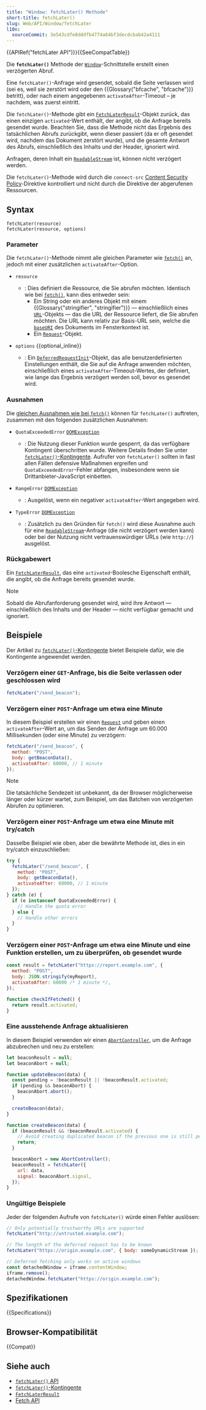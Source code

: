 ```yaml
---
title: "Window: fetchLater() Methode"
short-title: fetchLater()
slug: Web/API/Window/fetchLater
l10n:
  sourceCommit: 3e543cdfe8dddfb4774a64bf3decdcbab42a4111
---
```


{{APIRef("fetchLater API")}}{{SeeCompatTable}}

Die **`fetchLater()`** Methode der [`Window`](/de/docs/Web/API/Window)-Schnittstelle erstellt einen verzögerten Abruf.

Eine `fetchLater()`-Anfrage wird gesendet, sobald die Seite verlassen wird (sei es, weil sie zerstört wird oder den {{Glossary("bfcache", "bfcache")}} betritt), oder nach einem angegebenen `activateAfter`-Timeout – je nachdem, was zuerst eintritt.

Die `fetchLater()`-Methode gibt ein [`FetchLaterResult`](/de/docs/Web/API/FetchLaterResult)-Objekt zurück, das einen einzigen `activated`-Wert enthält, der angibt, ob die Anfrage bereits gesendet wurde. Beachten Sie, dass die Methode nicht das Ergebnis des tatsächlichen Abrufs zurückgibt, wenn dieser passiert (da er oft gesendet wird, nachdem das Dokument zerstört wurde), und die gesamte Antwort des Abrufs, einschließlich des Inhalts und der Header, ignoriert wird.

Anfragen, deren Inhalt ein [`ReadableStream`](/de/docs/Web/API/ReadableStream) ist, können nicht verzögert werden.

Die `fetchLater()`-Methode wird durch die `connect-src` [Content Security Policy](/de/docs/Web/HTTP/Reference/Headers/Content-Security-Policy)-Direktive kontrolliert und nicht durch die Direktive der abgerufenen Ressourcen.

## Syntax

```js-nolint
fetchLater(resource)
fetchLater(resource, options)
```

### Parameter

Die `fetchLater()`-Methode nimmt alle gleichen Parameter wie [`fetch()`](/de/docs/Web/API/Window/fetch) an, jedoch mit einer zusätzlichen `activateAfter`-Option.

- `resource`

  - : Dies definiert die Ressource, die Sie abrufen möchten. Identisch wie bei [`fetch()`](/de/docs/Web/API/Window/fetch), kann dies entweder sein:
    - Ein String oder ein anderes Objekt mit einem {{Glossary("stringifier", "stringifier")}} — einschließlich eines [`URL`](/de/docs/Web/API/URL)-Objekts — das die URL der Ressource liefert, die Sie abrufen möchten. Die URL kann relativ zur Basis-URL sein, welche die [`baseURI`](/de/docs/Web/API/Node/baseURI) des Dokuments im Fensterkontext ist.
    - Ein [`Request`](/de/docs/Web/API/Request)-Objekt.

- `options` {{optional_inline}}
  - : Ein [`DeferredRequestInit`](/de/docs/Web/API/DeferredRequestInit)-Objekt, das alle benutzerdefinierten Einstellungen enthält, die Sie auf die Anfrage anwenden möchten, einschließlich eines `activateAfter`-Timeout-Wertes, der definiert, wie lange das Ergebnis verzögert werden soll, bevor es gesendet wird.

### Ausnahmen

Die [gleichen Ausnahmen wie bei `fetch()`](/de/docs/Web/API/Window/fetch#exceptions) können für `fetchLater()` auftreten, zusammen mit den folgenden zusätzlichen Ausnahmen:

- `QuotaExceededError` [`DOMException`](/de/docs/Web/API/DOMException)

  - : Die Nutzung dieser Funktion wurde gesperrt, da das verfügbare Kontingent überschritten wurde. Weitere Details finden Sie unter [`fetchLater()`-Kontingente](/de/docs/Web/API/fetchLater_API/fetchLater_quotas). Aufrufer von `fetchLater()` sollten in fast allen Fällen defensive Maßnahmen ergreifen und `QuotaExceededError`-Fehler abfangen, insbesondere wenn sie Drittanbieter-JavaScript einbetten.

- `RangeError` [`DOMException`](/de/docs/Web/API/DOMException)

  - : Ausgelöst, wenn ein negativer `activateAfter`-Wert angegeben wird.

- `TypeError` [`DOMException`](/de/docs/Web/API/DOMException)
  - : Zusätzlich zu den Gründen für `fetch()` wird diese Ausnahme auch für eine [`ReadableStream`](/de/docs/Web/API/ReadableStream)-Anfrage (die nicht verzögert werden kann) oder bei der Nutzung nicht vertrauenswürdiger URLs (wie `http://`) ausgelöst.

### Rückgabewert

Ein [`FetchLaterResult`](/de/docs/Web/API/FetchLaterResult), das eine `activated`-Boolesche Eigenschaft enthält, die angibt, ob die Anfrage bereits gesendet wurde.

> [!NOTE]
> Sobald die Abrufanforderung gesendet wird, wird ihre Antwort — einschließlich des Inhalts und der Header — nicht verfügbar gemacht und ignoriert.

## Beispiele

Der Artikel zu [`fetchLater()`-Kontingente](/de/docs/Web/API/fetchLater_API/fetchLater_quotas) bietet Beispiele dafür, wie die Kontingente angewendet werden.

### Verzögern einer `GET`-Anfrage, bis die Seite verlassen oder geschlossen wird

```js
fetchLater("/send_beacon");
```

### Verzögern einer `POST`-Anfrage um etwa eine Minute

In diesem Beispiel erstellen wir einen [`Request`](/de/docs/Web/API/Request) und geben einen `activateAfter`-Wert an, um das Senden der Anfrage um 60.000 Millisekunden (oder eine Minute) zu verzögern:

```js
fetchLater("/send_beacon", {
  method: "POST",
  body: getBeaconData(),
  activateAfter: 60000, // 1 minute
});
```

> [!NOTE]
> Die tatsächliche Sendezeit ist unbekannt, da der Browser möglicherweise länger oder kürzer wartet, zum Beispiel, um das Batchen von verzögerten Abrufen zu optimieren.

### Verzögern einer `POST`-Anfrage um etwa eine Minute mit try/catch

Dasselbe Beispiel wie oben, aber die bewährte Methode ist, dies in ein try/catch einzuschließen:

```js
try {
  fetchLater("/send_beacon", {
    method: "POST",
    body: getBeaconData(),
    activateAfter: 60000, // 1 minute
  });
} catch (e) {
  if (e instanceof QuotaExceededError) {
    // Handle the quota error
  } else {
    // Handle other errors
  }
}
```

### Verzögern einer `POST`-Anfrage um etwa eine Minute und eine Funktion erstellen, um zu überprüfen, ob gesendet wurde

```js
const result = fetchLater("https://report.example.com", {
  method: "POST",
  body: JSON.stringify(myReport),
  activateAfter: 60000 /* 1 minute */,
});

function checkIfFetched() {
  return result.activated;
}
```

### Eine ausstehende Anfrage aktualisieren

In diesem Beispiel verwenden wir einen [`AbortController`](/de/docs/Web/API/AbortController), um die Anfrage abzubrechen und neu zu erstellen:

```js
let beaconResult = null;
let beaconAbort = null;

function updateBeacon(data) {
  const pending = !beaconResult || !beaconResult.activated;
  if (pending && beaconAbort) {
    beaconAbort.abort();
  }

  createBeacon(data);
}

function createBeacon(data) {
  if (beaconResult && !beaconResult.activated) {
    // Avoid creating duplicated beacon if the previous one is still pending.
    return;
  }

  beaconAbort = new AbortController();
  beaconResult = fetchLater({
    url: data,
    signal: beaconAbort.signal,
  });
}
```

### Ungültige Beispiele

Jeder der folgenden Aufrufe von `fetchLater()` würde einen Fehler auslösen:

```js
// Only potentially trustworthy URLs are supported
fetchLater("http://untrusted.example.com");

// The length of the deferred request has to be known
fetchLater("https://origin.example.com", { body: someDynamicStream });

// Deferred fetching only works on active windows
const detachedWindow = iframe.contentWindow;
iframe.remove();
detachedWindow.fetchLater("https://origin.example.com");
```

## Spezifikationen

{{Specifications}}

## Browser-Kompatibilität

{{Compat}}

## Siehe auch

- [`fetchLater()` API](/de/docs/Web/API/fetchLater_API)
- [`fetchLater()`-Kontingente](/de/docs/Web/API/fetchLater_API/fetchLater_quotas)
- [`FetchLaterResult`](/de/docs/Web/API/FetchLaterResult)
- [Fetch API](/de/docs/Web/API/Fetch_API)
